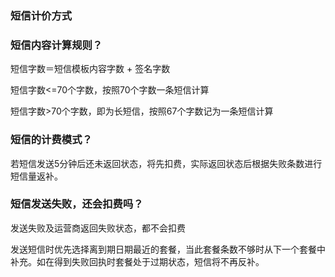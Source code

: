 ### 短信计价方式

### **短信内容计算规则？**

短信字数＝短信模板内容字数 + 签名字数

短信字数<=70个字数，按照70个字数一条短信计算

短信字数>70个字数，即为长短信，按照67个字数记为一条短信计算

### []()**短信的计费模式？**

若短信发送5分钟后还未返回状态，将先扣费，实际返回状态后根据失败条数进行短信量返补。

### []()**短信发送失败，还会扣费吗？**

发送失败及运营商返回失败状态，都不会扣费

发送短信时优先选择离到期日期最近的套餐，当此套餐条数不够时从下一个套餐中补充。如在得到失败回执时套餐处于过期状态，短信将不再反补。